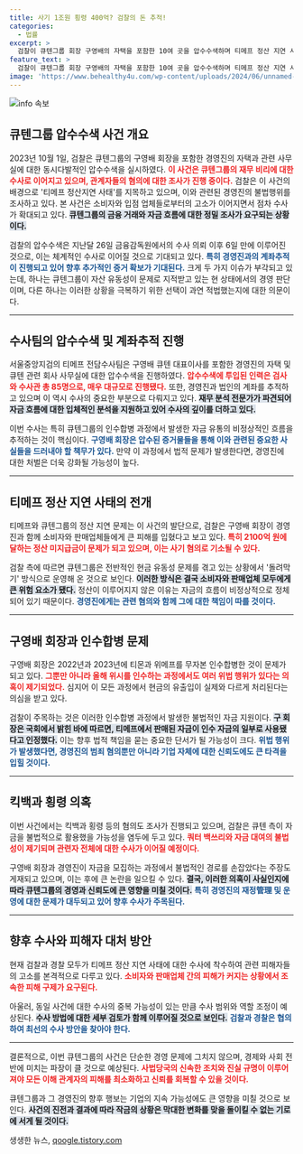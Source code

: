 ```yaml
---
title: 사기 1조원 횡령 400억? 검찰의 돈 추적!
categories:
  - 법률
excerpt: >
  검찰이 큐텐그룹 회장 구영배의 자택을 포함한 10여 곳을 압수수색하며 티메프 정산 지연 사태를 본격 수사 중이다. 현금 유동성 문제로 벌어진 사기 혐의에 대한 진상이 드러날지 귀추가 주목된다!
feature_text: >
  검찰이 큐텐그룹 회장 구영배의 자택을 포함한 10여 곳을 압수수색하며 티메프 정산 지연 사태를 본격 수사 중이다. 현금 유동성 문제로 벌어진 사기 혐의에 대한 진상이 드러날지 귀추가 주목된다!
image: 'https://www.behealthy4u.com/wp-content/uploads/2024/06/unnamed-file.png'
---
```


<p><img src="https://www.behealthy4u.com/wp-content/uploads/2024/06/unnamed-file.png" alt="info 속보" /></p>

<h2 data-ke-size="size26">큐텐그룹 압수수색 사건 개요</h2>

<p data-ke-size="size16">2023년 10월 1일, 검찰은 큐텐그룹의 구영배 회장을 포함한 경영진의 자택과 관련 사무실에 대한 동시다발적인 압수수색을 실시하였다. <b><span style="color: #ee2323;">이 사건은 큐텐그룹의 재무 비리에 대한 수사로 이어지고 있으며, 관계자들의 혐의에 대한 조사가 진행 중이다.</span></b> 검찰은 이 사건의 배경으로 '티메프 정산지연 사태'를 지목하고 있으며, 이와 관련된 경영진의 불법행위를 조사하고 있다. 본 사건은 소비자와 입점 업체들로부터의 고소가 이어지면서 점차 수사가 확대되고 있다. <b><span style="background-color: #21538527;">큐텐그룹의 금융 거래와 자금 흐름에 대한 정밀 조사가 요구되는 상황이다.</span></b> </p>

<p data-ke-size="size16">검찰의 압수수색은 지난달 26일 금융감독원에서의 수사 의뢰 이후 6일 만에 이루어진 것으로, 이는 체계적인 수사로 이어질 것으로 기대되고 있다. <b><span style="color: #1a5490;">특히 경영진과의 계좌추적이 진행되고 있어 향후 추가적인 증거 확보가 기대된다.</span></b> 크게 두 가지 이슈가 부각되고 있는데, 하나는 큐텐그룹이 자산 유동성이 문제로 지적받고 있는 현 상태에서의 경영 판단이며, 다른 하나는 이러한 상황을 극복하기 위한 선택이 과연 적법했는지에 대한 의문이다. </p>

<hr>

<h2 data-ke-size="size26">수사팀의 압수수색 및 계좌추적 진행</h2>

<p data-ke-size="size16">서울중앙지검의 티메프 전담수사팀은 구영배 큐텐 대표이사를 포함한 경영진의 자택 및 큐텐 관련 회사 사무실에 대한 압수수색을 진행하였다. <b><span style="color: #ee2323;">압수수색에 투입된 인력은 검사와 수사관 총 85명으로, 매우 대규모로 진행됐다.</span></b> 또한, 경영진과 법인의 계좌를 추적하고 있으며 이 역시 수사의 중요한 부분으로 다뤄지고 있다. <b><span style="background-color: #21538527;">재무 분석 전문가가 파견되어 자금 흐름에 대한 입체적인 분석을 지원하고 있어 수사의 깊이를 더하고 있다.</span></b></p>

<p data-ke-size="size16">이번 수사는 특히 큐텐그룹의 인수합병 과정에서 발생한 자금 유통의 비정상적인 흐름을 추적하는 것이 핵심이다. <b><span style="color: #1a5490;">구영배 회장은 압수된 증거물들을 통해 이와 관련된 중요한 사실들을 드러내야 할 책무가 있다.</span></b> 만약 이 과정에서 법적 문제가 발생한다면, 경영진에 대한 처벌은 더욱 강화될 가능성이 높다.</p>

<hr>

<h2 data-ke-size="size26">티메프 정산 지연 사태의 전개</h2>

<p data-ke-size="size16">티메프와 큐텐그룹의 정산 지연 문제는 이 사건의 발단으로, 검찰은 구영배 회장이 경영진과 함께 소비자와 판매업체들에게 큰 피해를 입혔다고 보고 있다. <b><span style="color: #ee2323;">특히 2100억 원에 달하는 정산 미지급금이 문제가 되고 있으며, 이는 사기 혐의로 기소될 수 있다.</span></b></p>

<p data-ke-size="size16">검찰 측에 따르면 큐텐그룹은 전반적인 현금 유동성 문제를 겪고 있는 상황에서 '돌려막기' 방식으로 운영해 온 것으로 보인다. <b><span style="background-color: #21538527;">이러한 방식은 결국 소비자와 판매업체 모두에게 큰 위험 요소가 됐다.</span></b> 정산이 이루어지지 않은 이유는 자금의 흐름이 비정상적으로 정체되어 있기 때문이다. <b><span style="color: #1a5490;">경영진에게는 관련 혐의와 함께 그에 대한 책임이 따를 것이다.</span></b></p>

<hr>

<h2 data-ke-size="size26">구영배 회장과 인수합병 문제</h2>

<p data-ke-size="size16">구영배 회장은 2022년과 2023년에 티몬과 위메프를 무자본 인수합병한 것이 문제가 되고 있다. <b><span style="color: #ee2323;">그뿐만 아니라 올해 위시를 인수하는 과정에서도 여러 위법 행위가 있다는 의혹이 제기되었다.</span></b> 심지어 이 모든 과정에서 현금의 유출입이 실제와 다르게 처리된다는 의심을 받고 있다.</p>

<p data-ke-size="size16">검찰이 주목하는 것은 이러한 인수합병 과정에서 발생한 불법적인 자금 지원이다. <b><span style="background-color: #21538527;">구 회장은 국회에서 밝힌 바에 따르면, 티메프에서 판매된 자금이 인수 자금의 일부로 사용됐다고 인정했다.</span></b> 이는 향후 법적 책임을 묻는 중요한 단서가 될 가능성이 크다. <b><span style="color: #1a5490;">위법 행위가 발생했다면, 경영진의 범죄 혐의뿐만 아니라 기업 자체에 대한 신뢰도에도 큰 타격을 입힐 것이다.</span></b></p>

<hr>

<h2 data-ke-size="size26">킥백과 횡령 의혹</h2>

<p data-ke-size="size16">이번 사건에서는 킥백과 횡령 등의 혐의도 조사가 진행되고 있으며, 검찰은 큐텐 측이 자금을 불법적으로 활용했을 가능성을 염두에 두고 있다. <b><span style="color: #ee2323;">쿼터 백쓰리와 자금 대여의 불법성이 제기되며 관련자 전체에 대한 수사가 이어질 예정이다.</span></b></p>

<p data-ke-size="size16">구영배 회장과 경영진이 자금을 모집하는 과정에서 불법적인 경로를 손잡았다는 주장도 게재되고 있으며, 이는 후에 큰 논란을 일으킬 수 있다. <b><span style="background-color: #21538527;">결국, 이러한 의혹이 사실인지에 따라 큐텐그룹의 경영과 신뢰도에 큰 영향을 미칠 것이다.</span></b> <b><span style="color: #1a5490;">특히 경영진의 재정管理 및 운영에 대한 문제가 대두되고 있어 향후 수사가 주목된다.</span></b></p>

<hr>

<h2 data-ke-size="size26">향후 수사와 피해자 대처 방안</h2>

<p data-ke-size="size16">현재 검찰과 경찰 모두가 티메프 정산 지연 사태에 대한 수사에 착수하여 관련 피해자들의 고소를 본격적으로 다루고 있다. <b><span style="color: #ee2323;">소비자와 판매업체 간의 피해가 커지는 상황에서 조속한 피해 구제가 요구된다.</span></b></p>

<p data-ke-size="size16">아울러, 동일 사건에 대한 수사의 중복 가능성이 있는 만큼 수사 범위와 역할 조정이 예상된다. <b><span style="background-color: #21538527;">수사 방법에 대한 세부 검토가 함께 이루어질 것으로 보인다.</span></b> <b><span style="color: #1a5490;">검찰과 경찰은 협의하여 최선의 수사 방안을 찾아야 한다.</span></b> </p>

<hr>

<p data-ke-size="size16">결론적으로, 이번 큐텐그룹의 사건은 단순한 경영 문제에 그치지 않으며, 경제와 사회 전반에 미치는 파장이 클 것으로 예상된다. <b><span style="color: #ee2323;">사법당국의 신속한 조치와 진실 규명이 이루어져야 모든 이해 관계자의 피해를 최소화하고 신뢰를 회복할 수 있을 것이다.</span></b> </p>

<p data-ke-size="size16">큐텐그룹과 그 경영진의 향후 행보는 기업의 지속 가능성에도 큰 영향을 미칠 것으로 보인다. <b><span style="background-color: #21538527;">사건의 진전과 결과에 따라 작금의 상황은 막대한 변화를 맞을 돌이킬 수 없는 기로에 서게 될 것이다.</span></b></p>
생생한 뉴스, <a href="https://qoogle.tistory.com" rel="dofollow">qoogle.tistory.com</a>


